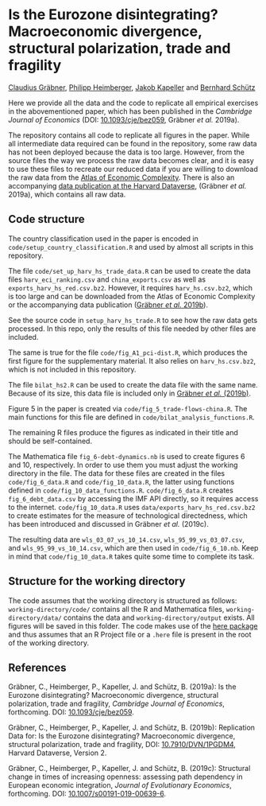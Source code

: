 # Is the Eurozone disintegrating? Macroeconomic divergence, structural polarization, trade and fragility
[Claudius Gräbner](https://claudius-graebner.com), 
[Philipp Heimberger](https://wiiw.ac.at/philipp-heimberger-s-1138.html), 
[Jakob Kapeller](https://jakob-kapeller.org/) and 
[Bernhard Schütz](https://www.jku.at/institut-fuer-die-gesamtanalyse-der-wirtschaft/ueber-uns/team/bernhard-schuetz/)

Here we provide all the data and the code to replicate all empirical exercises in the abovementioned paper, which has been published in the 
*Cambridge Journal of Economics* (DOI: [10.1093/cje/bez059](https://doi.org/10.1093/cje/bez059), Gräbner *et al.* 2019a).

The repository contains all code to replicate all figures in the paper.
While all intermediate data required can be found in the repository, some
raw data has not been deployed because the data is too large. 
However, from the source files the way we process the raw data becomes clear,
and it is easy to use these files to recreate our reduced data if you are
willing to download the raw data from the 
[Atlas of Economic Complexity](https://intl-atlas-downloads.s3.amazonaws.com/index.html).
There is also an accompanying [data publication at the Harvard Dataverse](https://doi.org/10.7910/DVN/1PGDM4),
(Gräbner *et al.* 2019a), which contains all raw data.

## Code structure

The country classification used in the paper is encoded in 
`code/setup_country_classification.R` and used by almost all scripts in this
repository.

The file `code/set_up_harv_hs_trade_data.R` can be used to create the data files
`harv_eci_ranking.csv` and `china_exports.csv` as well as 
`exports_harv_hs_red.csv.bz2`. However, it requires `harv_hs.csv.bz2`, which
is too large and can be downloaded from the Atlas of Economic Complexity or the
accompanying data publication ([Gräbner *et al.* 2019b](https://doi.org/10.7910/DVN/1PGDM4)).

See the source code in `setup_harv_hs_trade.R` to see how the raw data gets
processed. In this repo, only the results of this file needed by other files
are included.

The same is true for the file `code/fig_A1_pci-dist.R`, which produces the
first figure for the supplementary material. It also relies on `harv_hs.csv.bz2`,
which is not included in this repository.

The file `bilat_hs2.R` can be used to create the data file with the same name.
Because of its size, this data file is included only in [Gräbner *et al.* (2019b)](https://doi.org/10.7910/DVN/1PGDM4).

Figure 5 in the paper is created via `code/fig_5_trade-flows-china.R`.
The main functions for this file are defined in `code/bilat_analysis_functions.R`.

The remaining R files produce the figures as indicated in their title and
should be self-contained.

The Mathematica file `fig_6-debt-dynamics.nb` is used to create figures 6 and 10, 
respectively. 
In order to use them you must adjust the working directory in the file.
The data for these files are created in the files `code/fig_6_data.R` 
and `code/fig_10_data.R`, the latter using functions defined in 
`code/fig_10_data_functions.R`.
`code/fig_6_data.R` creates `fig_6_debt_data.csv` by accessing the IMF API 
directly, so it requires access to the internet.
`code/fig_10_data.R` uses `data/exports_harv_hs_red.csv.bz2` to create 
estimates for the measure of technological directedness, which has been 
introduced and discussed in Gräbner *et al.* (2019c).

The resulting data are 
`wls_03_07_vs_10_14.csv`,
`wls_95_99_vs_03_07.csv`, and
`wls_95_99_vs_10_14.csv`, which are then used in `code/fig_6_10.nb`.
Keep in mind that `code/fig_10_data.R` takes quite some time to complete 
its task.


## Structure for the working directory

The code assumes that the working directory is structured as follows:
`working-directory/code/` contains all the R and Mathematica files, 
`working-directory/data/` contains the data and `working-directory/output` 
exists. All figures will be saved in this folder.
The code makes use of the [here package](https://github.com/r-lib/here) 
and thus assumes that an R Project file or a `.here` file is present in the root 
of the working directory.

## References

Gräbner, C., Heimberger, P., Kapeller, J. and Schütz, B. (2019a): 
Is the Eurozone disintegrating? Macroeconomic divergence, structural polarization, trade and fragility, *Cambridge Journal of Economics*, forthcoming. 
DOI: [10.1093/cje/bez059](https://doi.org/10.1093/cje/bez059).

Gräbner, C., Heimberger, P., Kapeller, J. and Schütz, B. (2019b): Replication Data for: Is the Eurozone disintegrating? Macroeconomic divergence, structural polarization, trade and fragility, DOI: [10.7910/DVN/1PGDM4](https://doi.org/10.7910/DVN/1PGDM4), Harvard Dataverse, Version 2.

Gräbner, C., Heimberger, P., Kapeller, J. and Schütz, B. (2019c): 
Structural change in times of increasing openness: assessing path dependency in 
European economic integration, *Journal of Evolutionary Economics*, forthcoming. 
DOI: [10.1007/s00191-019-00639-6](https://doi.org/10.1007/s00191-019-00639-6).